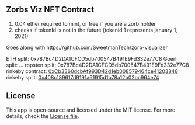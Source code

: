 ## Zorbs Viz NFT Contract

1. 0.04 ether required to mint, or free if you are a zorb holder
2. checks if tokenId is not in the future (tokenid 1 represents january 1, 2021)

Goes along with https://github.com/SweetmanTech/zorb-visualizer

ETH split: 0x787Bc4D2DA1CFCD5db700547B491E9Fd332e77C8
Goerli split: ...
ropsten split: 0x787Bc4D2DA1CFCD5db700547B491E9Fd332e77C8
rinkeby contract: [0xCb3360dcbAf993D42d1eb008579464ce41203848](https://rinkeby.etherscan.io/address/0xCb3360dcbAf993D42d1eb008579464ce41203848#code)
rinkeby split: [0x408c189617d9191a61915d1b78a12b02bc964e74](https://rinkeby.etherscan.io/address/0x408c189617d9191a61915d1b78a12b02bc964e74)

## License

This app is open-source and licensed under the MIT license. For more details, check the [License file](LICENSE).
